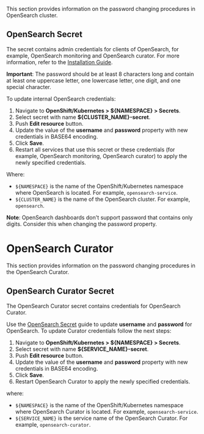 This section provides information on the password changing procedures in OpenSearch cluster.

## OpenSearch Secret

The secret contains admin credentials for clients of OpenSearch, for example, OpenSearch monitoring and OpenSearch curator.
For more information, refer to the [Installation Guide](installation.md#parameters).

**Important**: The password should be at least 8 characters long and contain at least one uppercase letter, one lowercase letter, one digit, and one special character.

To update internal OpenSearch credentials:

1. Navigate to **OpenShift/Kubernetes > ${NAMESPACE} > Secrets**.
2. Select secret with name **${CLUSTER_NAME}-secret**.
3. Push **Edit resource** button.
4. Update the value of the **username** and **password** property with new credentials in BASE64 encoding.
5. Click **Save**.
6. Restart all services that use this secret or these credentials (for example, OpenSearch monitoring, OpenSearch curator) to apply the newly specified credentials.

Where:

* `${NAMESPACE}` is the name of the OpenShift/Kubernetes namespace where OpenSearch is located. For example, `opensearch-service`.
* `${CLUSTER_NAME}` is the name of the OpenSearch cluster. For example, `opensearch`.

**Note**: OpenSearch dashboards don't support password that contains only digits. Consider this when changing the password property.

# OpenSearch Curator
This section provides information on the password changing procedures in the OpenSearch Curator.

## OpenSearch Curator Secret

The OpenSearch Curator secret contains credentials for OpenSearch Curator.

Use the [OpenSearch Secret](#opensearch-secret) guide to update **username** and **password** for OpenSearch. To update Curator credentials follow the next steps:

1. Navigate to **OpenShift/Kubernetes > ${NAMESPACE} > Secrets**.
2. Select secret with name **${SERVICE_NAME}-secret**.
3. Push **Edit resource** button.
4. Update the value of the **username** and **password** property with new credentials in BASE64 encoding.
5. Click **Save**.
6. Restart OpenSearch Curator to apply the newly specified credentials.

where:

* `${NAMESPACE}` is the name of the OpenShift/Kubernetes namespace where OpenSearch Curator is located. For example, `opensearch-service`.
* `${SERVICE_NAME}` is the service name of the OpenSearch Curator. For example, `opensearch-curator`.